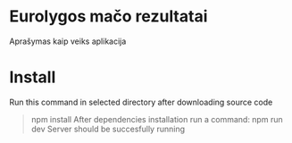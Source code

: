 # Eurolygos mačo rezultatai 
 
Aprašymas kaip veiks aplikacija

# Install

Run this command in selected directory after downloading source code
> npm install
After dependencies installation run a command:
> npm run dev
Server should be succesfully running



